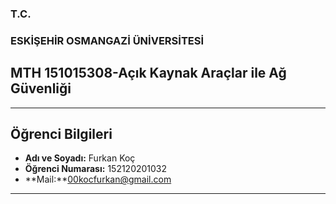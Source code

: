 ### T.C.
### ESKİŞEHİR OSMANGAZİ ÜNİVERSİTESİ



## MTH 151015308-Açık Kaynak Araçlar ile Ağ Güvenliği

---
## Öğrenci Bilgileri
- **Adı ve Soyadı:** Furkan Koç
- **Öğrenci Numarası:** 152120201032
- **Mail:**00kocfurkan@gmail.com
 ---
